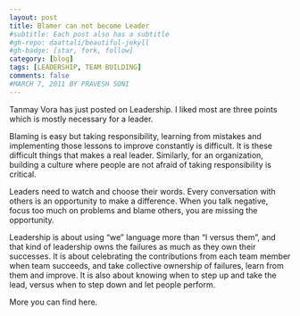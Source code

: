 ```yaml
---
layout: post
title: Blamer can not become Leader
#subtitle: Each post also has a subtitle
#gh-repo: daattali/beautiful-jekyll
#gh-badge: [star, fork, follow]
category: [blog]
tags: [LEADERSHIP, TEAM BUILDING]
comments: false
#MARCH 7, 2011 BY PRAVESH SONI
---
```


Tanmay Vora has just posted on Leadership. I liked most are three points which is mostly necessary for a leader.

Blaming is easy but taking responsibility, learning from mistakes and implementing those lessons to improve constantly is difficult. It is these difficult things that makes a real leader. Similarly, for an organization, building a culture where people are not afraid of taking responsibility is critical.

Leaders need to watch and choose their words. Every conversation with others is an opportunity to make a difference. When you talk negative, focus too much on problems and blame others, you are missing the opportunity.

Leadership is about using “we” language more than “I versus them”, and that kind of leadership owns the failures as much as they own their successes. It is about celebrating the contributions from each team member when team succeeds, and take collective ownership of failures, learn from them and improve. It is also about knowing when to step up and take the lead, versus when to step down and let people perform.

More you can find here.
